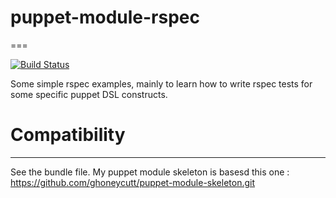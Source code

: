 # puppet-module-rspec
===

[![Build Status](https://travis-ci.org/witjoh/puppet-module-rspec.png?branch=master)](https://travis-ci.org/witjoh/puppet-module-rspec)

Some simple rspec examples, mainly to learn how to write rspec tests for some specific puppet DSL constructs.

# Compatibility
---------------
See the bundle file.  My puppet module skeleton is basesd this one :
https://github.com/ghoneycutt/puppet-module-skeleton.git

